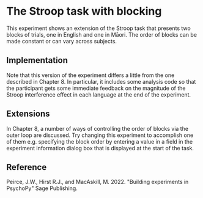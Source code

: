 The Stroop task with blocking
===============================================

This experiment shows an extension of the Stroop task that presents two blocks
of trials, one in English and one in Māori. The order of blocks can be made
constant or can vary across subjects.

Implementation
-------------------

Note that this version of the experiment differs a little from the one described
in Chapter 8. In particular, it includes some analysis code so that the
participant gets some immediate feedback on the magnitude of the Stroop
interference effect in each language at the end of the experiment.

Extensions
-------------------

In Chapter 8, a number of ways of controlling the order of blocks via the outer
loop are discussed. Try changing this experiment to accomplish one of them
e.g. specifying the block order by entering a value in a field in the
experiment information dialog box that is displayed at the start of the task.

Reference
-------------------

Peirce, J.W., Hirst R.J., and MacAskill, M. 2022. "Building experiments in PsychoPy"
  Sage Publishing.
